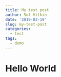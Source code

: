 ```yaml
---
title: My test post
author: Sol Vitkin
date: '2019-03-19'
slug: my-test-post
categories:
  - test
tags:
  - demo
---
```


# Hello World